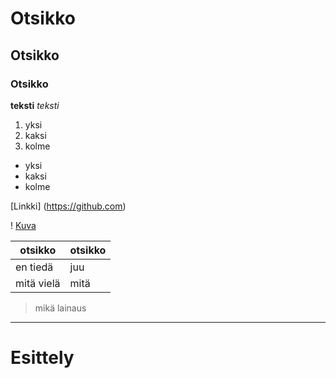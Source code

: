 # Otsikko
## Otsikko
### Otsikko
**teksti**
*teksti*
1. yksi
2. kaksi
3. kolme
- yksi
- kaksi
- kolme


[Linkki] (https://github.com)


! [Kuva][Kissan kuva]

[Kissan kuva]: https://external-content.duckduckgo.com/iu/?u=https%3A%2F%2Fthvnext.bing.com%2Fth%2Fid%2FOIP.gw1PfZpf9uo61xT3pD-FYAHaE8%3Fr%3D0%26cb%3Ducfimgc2%26pid%3DApi&f=1&ipt=d1b69ba3ef19a86d0f740f7a9cc88bdb986a58f533a6c5c072364f2e40c58e6f&ipo=images

| otsikko | otsikko |
| ---|-----|
| en tiedä | juu |
| mitä vielä | mitä |

>mikä lainaus

---

# Esittely
